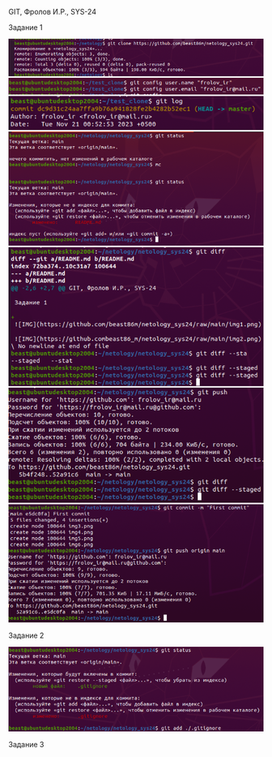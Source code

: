 GIT, Фролов И.Р., SYS-24

Задание 1


![IMG](https://github.com/beast86m/netology_sys24/raw/main/img1.png)
![IMG](https://github.com/beast86m/netology_sys24/raw/main/img2.png)
![IMG](https://github.com/beast86m/netology_sys24/raw/main/img3.png)
![IMG](https://github.com/beast86m/netology_sys24/raw/main/img4.png)
![IMG](https://github.com/beast86m/netology_sys24/raw/main/img5.png)
![IMG](https://github.com/beast86m/netology_sys24/raw/main/img6.png)
![IMG](https://github.com/beast86m/netology_sys24/raw/main/img7.png)

Задание 2

![IMG](https://github.com/beast86m/netology_sys24/raw/main/l2img1.png)

Задание 3

